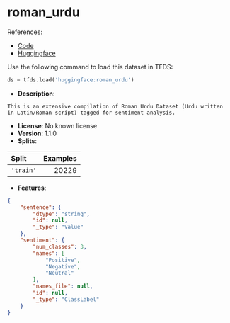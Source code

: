 # roman_urdu

References:

*   [Code](https://github.com/huggingface/datasets/blob/master/datasets/roman_urdu)
*   [Huggingface](https://huggingface.co/datasets/roman_urdu)



Use the following command to load this dataset in TFDS:

```python
ds = tfds.load('huggingface:roman_urdu')
```

*   **Description**:

```
This is an extensive compilation of Roman Urdu Dataset (Urdu written in Latin/Roman script) tagged for sentiment analysis.
```

*   **License**: No known license
*   **Version**: 1.1.0
*   **Splits**:

Split  | Examples
:----- | -------:
`'train'` | 20229

*   **Features**:

```json
{
    "sentence": {
        "dtype": "string",
        "id": null,
        "_type": "Value"
    },
    "sentiment": {
        "num_classes": 3,
        "names": [
            "Positive",
            "Negative",
            "Neutral"
        ],
        "names_file": null,
        "id": null,
        "_type": "ClassLabel"
    }
}
```


